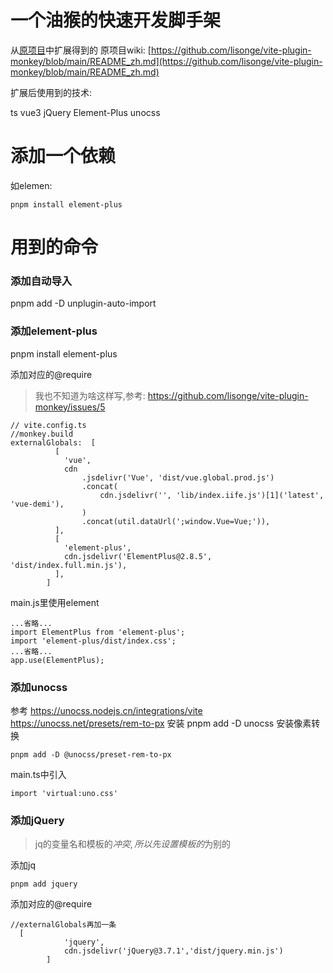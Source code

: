 # 一个油猴的快速开发脚手架
从[原项目](https://github.com/lisonge/vite-plugin-monkey)中扩展得到的
原项目wiki: [https://github.com/lisonge/vite-plugin-monkey/blob/main/README_zh.md](https://github.com/lisonge/vite-plugin-monkey/blob/main/README_zh.md)

扩展后使用到的技术:

ts
vue3
jQuery
Element-Plus
unocss

# 添加一个依赖
如elemen:
```
pnpm install element-plus
```

# 用到的命令

### 添加自动导入
pnpm add -D unplugin-auto-import

### 添加element-plus
pnpm install element-plus

添加对应的@require
> 我也不知道为啥这样写,参考: https://github.com/lisonge/vite-plugin-monkey/issues/5

```
// vite.config.ts
//monkey.build
externalGlobals:  [
          [
            'vue',
            cdn
                .jsdelivr('Vue', 'dist/vue.global.prod.js')
                .concat(
                    cdn.jsdelivr('', 'lib/index.iife.js')[1]('latest', 'vue-demi'),
                )
                .concat(util.dataUrl(';window.Vue=Vue;')),
          ],
          [
            'element-plus',
            cdn.jsdelivr('ElementPlus@2.8.5', 'dist/index.full.min.js'),
          ],
        ]
```

main.js里使用element
```
...省略...
import ElementPlus from 'element-plus';
import 'element-plus/dist/index.css';
...省略...
app.use(ElementPlus);
```
### 添加unocss
参考
https://unocss.nodejs.cn/integrations/vite
https://unocss.net/presets/rem-to-px
安装
pnpm add -D unocss
安装像素转换
```
pnpm add -D @unocss/preset-rem-to-px
```
main.ts中引入
```
import 'virtual:uno.css'
```

### 添加jQuery
> jq的变量名和模板的$冲突,所以先设置模板的$为别的

添加jq
```
pnpm add jquery
```
添加对应的@require
```
//externalGlobals再加一条
  [
            'jquery',
            cdn.jsdelivr('jQuery@3.7.1','dist/jquery.min.js')
        ]
```